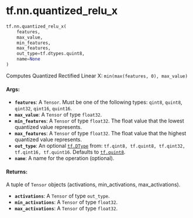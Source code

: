<div itemscope itemtype="http://developers.google.com/ReferenceObject">
<meta itemprop="name" content="tf.nn.quantized_relu_x" />
<meta itemprop="path" content="Stable" />
</div>

# tf.nn.quantized_relu_x

``` python
tf.nn.quantized_relu_x(
    features,
    max_value,
    min_features,
    max_features,
    out_type=tf.dtypes.quint8,
    name=None
)
```

Computes Quantized Rectified Linear X: `min(max(features, 0), max_value)`

#### Args:

* <b>`features`</b>: A `Tensor`. Must be one of the following types: `qint8`, `quint8`, `qint32`, `qint16`, `quint16`.
* <b>`max_value`</b>: A `Tensor` of type `float32`.
* <b>`min_features`</b>: A `Tensor` of type `float32`.
    The float value that the lowest quantized value represents.
* <b>`max_features`</b>: A `Tensor` of type `float32`.
    The float value that the highest quantized value represents.
* <b>`out_type`</b>: An optional <a href="../../tf/dtypes/DType.md"><code>tf.DType</code></a> from: `tf.qint8, tf.quint8, tf.qint32, tf.qint16, tf.quint16`. Defaults to <a href="../../tf/dtypes.md#quint8"><code>tf.quint8</code></a>.
* <b>`name`</b>: A name for the operation (optional).


#### Returns:

A tuple of `Tensor` objects (activations, min_activations, max_activations).

* <b>`activations`</b>: A `Tensor` of type `out_type`.
* <b>`min_activations`</b>: A `Tensor` of type `float32`.
* <b>`max_activations`</b>: A `Tensor` of type `float32`.